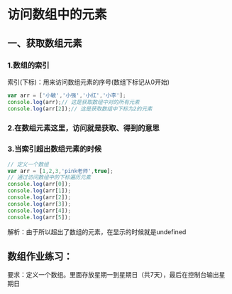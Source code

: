 # 访问数组中的元素

## 一、获取数组元素

### 1.数组的索引

索引(下标)：用来访问数组元素的序号(数组下标记从0开始)

```javascript
var arr = ['小敏','小强','小红','小李'];
console.log(arr);// 这是获取数组中对的所有元素
console.log(arr[2]);// 这是获取数组中下标为2的元素
```

### 2.在数组元素这里，访问就是获取、得到的意思

### 3.当索引超出数组元素的时候

```javaScript
// 定义一个数组
var arr = [1,2,3,'pink老师',true];
// 通过访问数组中的下标遍历元素
console.log(arr[0]);
console.log(arr[1]);
console.log(arr[2]);
console.log(arr[3]);
console.log(arr[4]);
console.log(arr[5]);
```

解析：由于所以超出了数组的元素，在显示的时候就是undefined

## 数组作业练习：

要求：定义一个数组。里面存放星期一到星期日（共7天），最后在控制台输出星期日